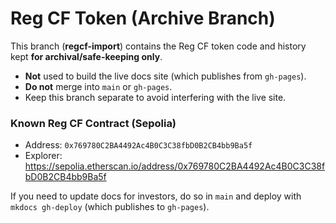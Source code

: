 # Reg CF Token (Archive Branch)

This branch (**regcf-import**) contains the Reg CF token code and history kept **for archival/safe-keeping only**.

- **Not** used to build the live docs site (which publishes from `gh-pages`).
- **Do not** merge into `main` or `gh-pages`.
- Keep this branch separate to avoid interfering with the live site.

### Known Reg CF Contract (Sepolia)
- Address: `0x769780C2BA4492Ac4B0C3C38fbD0B2CB4bb9Ba5f`
- Explorer: https://sepolia.etherscan.io/address/0x769780C2BA4492Ac4B0C3C38fbD0B2CB4bb9Ba5f

If you need to update docs for investors, do so in `main` and deploy with `mkdocs gh-deploy` (which publishes to `gh-pages`).
